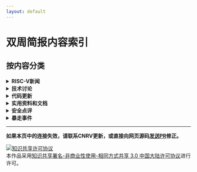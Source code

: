 ```yaml
---
layout: default
---
```


# 双周简报内容索引

## 按内容分类

<details>
  <summary><b>RISC-V新闻</b></summary>
  <ul>
  <li><a href="2017-11-23.html#2017年ee-times-silicon-60-startups-to-watch中包含3家risc-v相关的公司" > 2017年"EE Times Silicon 60: Startups to Watch"中包含3家 RISC-V 相关的公司 </a></li>
  <li><a href="2017-10-26.html#7th-risc-v-workshop议程发布"           > 7th RISC-V workshop 议程发布 </a></li>
  <li><a href="2017-08-17.html#apace-mynewt-for-hifive1"             > Apace Mynewt for Hifive1 </a></li>
  <li><a href="2017-12-07.html#andes-提出-p-extension-的-proposal"    > Andes 提出 P extension 的 proposal </a></li>
  <li><a href="2017-08-03.html#b-小组重启"                            > B 小组重启 </a></li>
  <li><a href="2017-08-17.html#boom发布第2版"                         > BOOM 发布第2版 </a></li>
  <li><a href="2017-08-17.html#bristol-startup-designs-security-chip" > Bristol startup designs security chip </a></li>
  <li><a href="2017-08-17.html#cnrvriscv-fpu"                        > CNRV/RISCV-FPU </a></li>
  <li><a href="2017-08-17.html#coreboot-for-hifive1-hello-risc-v-world" > coreboot for HiFive1 (Hello RISC-V world!) </a></li>
  <li><a href="2017-07-06.html#第七届risc-v研讨会征稿启事"             > 第七届 RISC-V 研讨会征稿启事 </a></li>
  <li><a href="2017-12-07.html#第七届risc-v-workshop专栏"             > 第七届 RISC-V Workshop 专栏 </a></li>
  <li><a href="2017-09-14.html#第一届基于risc-v的体系结构研讨会carrv-2017报告安排新鲜出炉"  > 第一届基于 RISC-V 的体系结构研讨会(CARRV 2017)报告安排新鲜出炉 </a></li>
  <li><a href="2017-08-31.html#第29届-hot-chips上的risc-v相关新闻"     > 第29届 Hot Chips 上的 RISC-V 相关新闻 </a></li>
  <li><a href="2017-10-12.html#dover-microsystems发布coreguard"      > Dover microsystems 发布 CoreGuard </a></li>
  <li><a href="2017-08-31.html#draper分离其安全处理器研究组成立dover-microsystems公司" > DRAPER分离其安全处理器研究组成立 Dover Microsystems 公司 </a></li>
  <li><a href="2017-08-03.html#eetime-hot-chips-gets-more-diverse"   > EETime: Hot Chips Gets More Diverse </a></li>
  <li><a href="2017-12-21.html#esperanto-technologies得到业界广泛的关注" > Esperanto Technologies 得到业界广泛的关注 </a></li>
  <li><a href="2017-09-14.html#firesim在amazon-f1上部署rocket-chip仿真"  > FireSim 在 Amazon F1 上部署 Rocket-chip 仿真 </a></li>
  <li><a href="2017-08-31.html#freebsd-主线更新至-risc-v-priv-spec-110"> FreeBSD 主线更新至 RISC-V priv. spec 1.10 </a></li>
  <li><a href="2017-08-17.html#gen-z-points-to-new-memories"         > Gen-Z Points to New Memories </a></li>
  <li><a href="2017-08-03.html#hackaday-vexriscv-a-modular-risc-v-implementation-for-fpga"> Hackaday: VexRiscv: A Modular RISC-V Implementation for FPGA </a></li>
  <li><a href="2017-10-26.html#iq-analog的14nm芯片使用了risc-v-cpu"   > IQ-Analog 的14nm芯片使用了 RISC-V CPU </a></li>
  <li><a href="2017-12-21.html#看技术编辑bill-wong如何在fpga上玩转risc-v引发的一些思考" > 看技术编辑 Bill Wong 如何在 FPGA 上玩转 RISC-V 引发的一些思考 </a></li>
  <li><a href="2017-07-06.html#来自bespoke-silicon-group的risc-v文档" > 来自 Bespoke Silicon Group 的 RISC-V 文档 </a></li>
  <li><a href="2017-08-03.html#linux-porting-patch-第七版"            > Linux porting patch 第七版 </a></li>
  <li><a href="2017-10-26.html#microsemi-发布-mi-v-嵌入式整合方案"     > Microsemi 发布 Mi-V 嵌入式整合方案 </a></li>
  <li><a href="2017-07-06.html#microsemi发布windows版本的基于eclipse的开发平台" > MicroSemi 发布 Windows 版本的基于 Eclipse 的开发平台 </a></li>
  <li><a href="2017-08-03.html#newliblibglosslibm-patch"             > newlib/libgloss/libm patch </a></li>
  <li><a href="2017-10-26.html#odst中关於-risc-v-和-coreboot-的演讲"  > OSDT 中关於 RISC-V 和 coreboot 的演讲 </a></li>
  <li><a href="2017-08-17.html#orconf-2017会议日程公布"               > ORConf 2017 会议日程公布 </a></li>
  <li><a href="2017-08-17.html#pulpino添加新成员"                     > PULPino 添加新成员 </a></li>
  <li><a href="2017-08-17.html#riscvemu"                             > RISCVEMU </a></li>
  <li><a href="2017-07-20.html#riscy-business-频道"                   > RISCY BUSINESS 频道 </a></li>
  <li><a href="2017-10-12.html#risc-v--15th-international-soc-conference" > RISC-V @ 15th International SoC conference </a></li>
  <li><a href="2017-08-03.html#risc-v版compiler-explorer"             > RISC-V 版 Compiler Explorer </a></li>
  <li><a href="2017-08-31.html#risc-v并入newlib主线"                  > RISC-V 并入 newlib 主线</a></li>
  <li><a href="2017-09-14.html#risc-v的formal-specification工作组"    > RISC-V 的 Formal Specification 工作组 </a></li>
  <li><a href="2017-07-06.html#risc-v的官方每月新闻"                   > RISC-V 的官方每月新闻 </a></li>
  <li><a href="2017-12-07.html#risc-v-的-j-extension-group"           > RISC-V 的 J extension group </a></li>
  <li><a href="2017-11-09.html#risc-v基金会的会员过百"                 > RISC-V 基金会的会员过百 </a></li>
  <li><a href="2017-08-03.html#risc-v教育专题邮件列表成立"             > RISC-V 教育专题邮件列表成立 </a></li>
  <li><a href="2017-11-09.html#risc-v-port-进入-linux-next-"          > RISC-V Linux port 进入 linux-next !!! </a></li>
  <li><a href="2017-07-06.html#risc-v-linux第四版"                    > RISC-V Linux port 第四版 </a></li>
  <li><a href="2017-07-20.html#linux內核第六版"                       > RISC-V linux port 第六版 </a></li>
  <li><a href="2017-09-14.html#risc-v-linux-port-第八版"              > RISC-V linux port 第八版 </a></li>
  <li><a href="2017-09-28.html#linux-port-第九版"                     > RISC-V Linux port 第九版 </a></li>
  <li><a href="2017-11-23.html#risc-v正式合并linux主线代码"            > RISC-V Linux 正式合并 Linux 主线 </a></li>
  <li><a href="2017-08-31.html#risc-v-llvm进度更新"                   > RISC-V LLVM 进度更新 </a></li>
  <li><a href="2017-09-14.html#risc-v-llvm-port"                     > RISC-V LLVM port </a></li>
  <li><a href="2017-08-03.html#risc-v中文书"                          > RISC-V 中文书 </a></li>
  <li><a href="2017-08-17.html#rv32e工具链支持"                       > RV32E 工具链支持 </a></li>
  <li><a href="2017-07-20.html#rv8-更新"                              > rv8 更新 </a></li>
  <li><a href="2017-07-06.html#sel4-on-smp"                          > SeL4 on SMP </a></li>
  <li><a href="2017-10-12.html#sifive发布第一款多核支援linux的risc-v-ip" > SiFive 发布第一款多核支援 Linux 的 RISC-V IP </a></li>
  <li><a href="2017-08-31.html#sifive发布tilelink说明文档-v17"        > SiFive 发布 TileLink 说明文档 v1.7 </a></li>
  <li><a href="2017-08-17.html#sifive任命naveed-sherwani新ceo"        > SiFive 任命 Naveed Sherwani 新 CEO </a></li>
  <li><a href="2017-09-28.html#simens包含mentor-graphics-aselsan-ashling-加入基金会" > Simens(包含 Mentor Graphics), Aselsan, Ashling 加入基金会。 </a></li>
  <li><a href="2017-08-17.html#sodor更新至priv-spec-110"              > Sodor更新至Priv spec 1.10 </a></li>
  <li><a href="2017-07-20.html#syntacore的scr1处理器更新至privileged-spec-110和user-spec-22" > Syntacore 的 SCR1 处理器更新至 Privileged Spec 1.10 和 User Spec 2.2 </a></li>
  <li><a href="2017-07-06.html#ultrasoc宣布成为业内首个支持risc-v-trace功能的厂商"> UltraSoC 宣布成为业内首个支持 RISC-V Trace 功能的厂商 </a></li>
  <li><a href="2017-10-26.html#武汉聚芯和北京九天开源了其蜂鸟e200系列处理器" > 武汉聚芯和北京九天开源了其蜂鸟 E200 系列处理器 </a></li>
  <li><a href="2017-08-17.html#以色列关于risc-v的genpro计划"           > 以色列关于 RISC-V 的 Genpro 计划 </a></li>
  <li><a href="2017-07-06.html#支持risc-v的处理器实现统计"             > 支持 RISC-V 的处理器实现统计 </a></li>
  <li><a href="2017-12-21.html#中兴微电子加入risc-v基金会"             > 中兴微电子加入 RISC-V 基金会 </a></li>
  </ul>

</details>

<details>
  <summary><b>技术讨论</b></summary>

  <ul>
  <li><a href="2017-12-07.html#axi4deinterleaver的用途"              > AXI4Deinterleaver 的用途 </a></li>
  <li><a href="2017-12-21.html#彻底分离用户态u和系统态s的内存页表"     > 彻底分离用户态(U)和系统态(S)的内存页表 </a></li>
  <li><a href="2017-08-31.html#csr操作和边界barrier"                  > CSR操作和边界(Barrier) </a></li>
  <li><a href="2017-08-31.html#到底riscv-unknown-elf是不是bare-metal的交叉编译器" > 到底riscv**-unknown-elf是不是bare-metal的交叉编译器？ </a></li>
  <li><a href="2017-11-23.html#多核如何启动"                          > 多核如何启动 </a></li>
  <li><a href="2017-08-03.html#多中断时的响应顺序"                     > 多中断时的响应顺序 </a></li>
  <li><a href="2017-09-28.html#ecall和ebreak的返回地址"               > ecall 和 ebreak 的返回地址 </a></li>
  <li><a href="2017-07-20.html#explicit-cache-instruction-重启讨论"   > Explicit Cache instruction 重启讨论 </a></li>
  <li><a href="2017-09-28.html#发生缺页中断时的-stval-值"              > 发生缺页中断时的 stval 值 </a></li>
  <li><a href="2017-08-31.html#关于多核缓存一致性具体实现的讨论"        > 关于多核缓存一致性具体实现的讨论 </a></li>
  <li><a href="2017-12-21.html#gcc能够利用特定处理器的loadstore延迟优化程序吗" > GCC 能够利用特定处理器的 load/store 延迟优化程序吗？ </a></li>
  <li><a href="2017-07-06.html#合并auipc和jalr来实现长跳转"            > 合并 AUIPC 和 JALR 来实现长跳转 </a></li>
  <li><a href="2017-08-17.html#基于gp寄存器的链接时优化机制"            > 基于gp寄存器的链接时优化机制 </a></li>
  <li><a href="2017-11-23.html#控制rocket处理器中定点除法器的延时"      > 控制 Rocket 处理器中定点除法器的延时 </a></li>
  <li><a href="2017-11-09.html#利用fpga加速cycle-accurate-rtl级硬件仿真" > 利用 FPGA 加速 cycle-accurate RTL 级硬件仿真 </a></li>
  <li><a href="2017-11-09.html#mcycle-minsret-和-mtime-三个跟效能和时间有关的csr" > mcycle, minsret 和 mtime （三个跟效能和时间有关的CSR） </a></li>
  <li><a href="2017-09-28.html#mtval-控制寄存器的取值和意图"           > mtval 控制寄存器的取值和意图 </a></li>
  <li><a href="2017-10-26.html#破坏执行中函数调用和函数返回严格配对的主要原因" > 破坏执行中函数调用和函数返回严格配对的主要原因 </a></li>
  <li><a href="2017-12-07.html#risc-v-内存模型草案"                   > RISC-V 内存模型草案 </a></li>
  <li><a href="2017-11-23.html#rv32e的编译器参数"                     > RV32E 的编译器参数 </a></li>
  <li><a href="2017-10-26.html#使用编译参数在汇编代码中选择性地使用rvc压缩指令" > 使用编译参数在汇编代码中选择性地使用 RVC 压缩指令 </a></li>
  <li><a href="2017-10-12.html#sifive召集工具链的版本测试贡献者"       > SiFive 召集工具链的版本测试贡献者 </a></li>
  <li><a href="2017-07-20.html#提议向risc-v-b扩展指令集bit操作扩展添加选择mux指令" > 提议向 RISC-V B 扩展指令集（bit操作扩展）添加选择（MUX）指令 </a></li>
  <li><a href="2017-09-28.html#突破-vipt-缓存的容量限制"               > 突破 VIPT 缓存的容量限制 </a></li>
  <li><a href="2017-07-20.html#为什么要定义x5为可选链接寄存器alternative-link-register" > 为什么要定义x5为可选链接寄存器(alternative link register) </a></li>
  <li><a href="2017-09-14.html#现有gcc编译器支持的编译目标类型"         > 现有 GCC 编译器支持的编译目标类型 </a></li>
  <li><a href="2017-12-07.html#有副作用的nop要不要被定义成非法指令"      > 有副作用的 NOP 要不要被定义成非法指令？ </a></li>
  <li><a href="2017-12-07.html#由硬件控制的页表ad标志位引发的思考"       > 由硬件控制的页表A/D标志位引发的思考 </a></li>
  <li><a href="2017-08-03.html#原子操作atomic-operation与临界区critical-section" > 原子操作(atomic operation)与临界区(critical section) </a></li>
  <li><a href="2017-10-26.html#在反汇编中使用原始机器指令和机器寄存器"   > 在反汇编中使用原始机器指令和机器寄存器 </a></li>
  <li><a href="2017-10-12.html#在lrsc之间应禁止所有中断"               > 在 LR/SC 之间应禁止所有中断 </a></li>
  <li><a href="2017-09-28.html#在rv32系统中如何设定64位的时间比较寄存器timecmp" > 在 RV32 系统中，如何设定64位的时间比较寄存器 timecmp </a></li>
  <li><a href="2017-08-03.html#直接缓存操作explicit-cache-control指令提案第3版-第4版" > 直接缓存操作(explicit cache control)指令提案(第3版, 第4版) </a></li>
  </ul>

</details>

<details>
  <summary><b>代码更新</b></summary>

  <ul>
  <li><a href="2017-10-26.html#boom-支援了更好的-wfi实现"             > BOOM 支援了更好的 WFI实现 </a></li>
  <li><a href="2017-12-07.html#chisel3-v300-正式发布"               > Chisel3 v3.0.0 正式发布 </a></li>
  <li><a href="2017-12-21.html#chisel3-完善scaladoc文档"            > Chisel3 完善 ScalaDoc 文档 </a></li>
  <li><a href="2017-08-31.html#chiselfirrtl-即将支持完整的无连接端口清理和跨边界常数优化" > Chisel/FIRRTL 即将支持完整的无连接端口清理和跨边界常数优化 </a></li>
  <li><a href="2017-10-12.html#告别chisel-clonetype-重载"           > 告别 Chisel cloneType 重载 </a></li>
  <li><a href="2017-09-14.html#gcc规定函数栈默认对齐16字节"           > GCC 规定函数栈默认对齐16字节 </a></li>
  <li><a href="2017-09-14.html#gcc将主动忽略所有非标准的扩展指令"      > GCC 将主动忽略所有非标准的扩展指令 </a></li>
  <li><a href="2017-11-23.html#gnu-mcu-eclipse-版本更新"             > GNU MCU Eclipse 版本更新 </a></li>
  <li><a href="2017-10-12.html#llvm-进度更新"                       > LLVM 进度更新 </a></li>
  <li><a href="2017-08-17.html#lowrisc修复tag缓存并行错误"           > lowRISC 修复 Tag 缓存并行错误 </a></li>
  <li><a href="2017-09-28.html#musl的动态链接库后缀定义"             > MUSL 的动态链接库后缀定义 </a></li>
  <li><a href="2017-12-07.html#qemu-的risc-v-port-加入了针对priv-110的支持及针对smp的支持" > QEMU 的 risc-v port 加入了针对 priv 1.10 的支持及针对 SMP 的支持 </a></li>
  <li><a href="2017-08-17.html#release完成之前禁止acquire"           > Release 完成之前禁止 Acquire </a></li>
  <li><a href="2017-08-17.html#rocket流水线识别rvc指令"              > Rocket 流水线识别 RVC 指令 </a></li>
  <li><a href="2017-10-26.html#rocket-chip-初步支持覆盖"             > Rocket-Chip 初步支持覆盖 </a></li>
  <li><a href="2017-07-20.html#rocket-chip代码结构调整"              > Rocket-Chip 代码结构调整 </a></li>
  <li><a href="2017-09-28.html#rocket-chip-的-diplomacy-调整"       > Rocket-Chip 的 Diplomacy 调整 </a></li>
  <li><a href="2017-07-20.html#rocket-chip的二级缓存缺失"            > Rocket-chip 的二级缓存缺失 </a></li>
  <li><a href="2017-08-03.html#rocket-chip代码结构调整"              > Rocket-chip 代码结构调整 </a></li>
  <li><a href="2017-10-12.html#rocket-chip-分离通用处理器相关配置和rocket专有配置" > Rocket-Chip 分离通用处理器相关配置和 Rocket 专有配置 </a></li>
  <li><a href="2017-12-21.html#rocket-chip-进一步泛化tile基类"       > Rocket-Chip 进一步泛化 Tile 基类 </a></li>
  <li><a href="2017-11-23.html#rocket-chip-实现了独立的axi-crossbar" > Rocket-Chip 实现了独立的 AXI Crossbar </a></li>
  <li><a href="2017-09-28.html#rocket-chip-原有的-l2-真的有死锁问题"  > Rocket-Chip 原有的 L2 真的有死锁问题 </a></li>
  <li><a href="2017-08-03.html#rocket-chip阅读笔记"                  > Rocket-Chip 阅读笔记 </a></li>
  <li><a href="2017-08-17.html#rocket-chip-支持对rom使用readmem"     > Rocket-Chip 支持对 ROM 使用$readmem() </a></li>
  <li><a href="2017-10-12.html#rocket-chip支持使用donttouch属性保留端口" > Rocket-Chip 支持使用dontTouch属性保留端口 </a></li>
  <li><a href="2017-10-12.html#rocket-处理器的一级数据缓存发现疑似数据丢失错误" > Rocket 处理器的一级数据缓存发现疑似数据丢失错误 </a></li>
  <li><a href="2017-11-23.html#设备描述dts从处理器组挪到soc级"        > 设备描述(DTS)从处理器组挪到 SoC 级 </a></li>
  <li><a href="2017-12-21.html#使用硬件支持非对齐内存访问的处理器必须支持对非对齐地址的原子操作" > 使用硬件支持非对齐内存访问的处理器必须支持对非对齐地址的原子操作 </a></li>
  <li><a href="2017-10-12.html#手动重定时retiming为rocket处理器的fpu提速" > 手动重定时(retiming)为 Rocket 处理器的 FPU 提速 </a></li>
  <li><a href="2017-08-31.html#sifive-freedom平台最近被更新到主线"    > SiFive Freedom 平台最近被更新到主线 </a></li>
  <li><a href="2017-11-09.html#spike-反汇编识别q扩展指令"             > Spike 反汇编识别Q扩展指令 </a></li>
  <li><a href="2017-11-23.html#spike-riscv-isa-sim-支持非连续的hartid" > Spike 支持非连续的 hartid </a></li>
  <li><a href="2017-11-23.html#spike支持中断源优先级"                 > Spike 支持中断源优先级 </a></li>
  <li><a href="2017-10-12.html#tilelink拆分acquire报文类型为acquireblock和acquireperm" > TileLink 拆分 Acquire 报文类型为 AcquireBlock 和 AcquirePerm </a></li>
  <li><a href="2017-08-17.html#修正rocket流水线的优先转置错误"        > 修正 Rocket 流水线的优先转置错误 </a></li>
  <li><a href="2017-07-20.html#修正一级缓存一致性错误"                > 修正一级缓存一致性错误 </a></li>
  </ul>

</details>

<details>
  <summary><b>实用资料和文档</b></summary>

  <ul>
  <li><a href="2017-10-12.html#boom-v2-的技术文档-from-berkeley"    > BOOM v2 的技术文档 (from Berkeley) </a></li>
  <li><a href="2017-12-21.html#bsdtw中-ruslan-bukin-介绍-porting-freebsd-to-risc-v的投影片" > BSDTW 中 Ruslan Bukin 介绍 porting FreeBSD to RISC-V 的投影片 </a></li>
  <li><a href="2017-10-26.html#carrv论文发布"                       > CARRV 论文发布 </a></li>
  <li><a href="2017-10-26.html#chisel-的学习资料chisel-learning-journey" > Chisel 的学习资料：Chisel Learning Journey </a></li>
  <li><a href="2017-12-21.html#micahel-clark-的-risc-v-qemu-part-1-privileged-isa-v110-hifive1-and-virtio" > Micahel Clark 的 RISC-V QEMU Part 1: Privileged ISA v1.10, HiFive1 and VirtIO </a></li>
  <li><a href="2017-08-17.html#palmer的all-aboard系列"                                          > Palmer 的 All Aboard blog </a></li>
  <li><a href="2017-09-28.html#all-aboard-blog-part1-整理"                                      > Palmer 的 All aboard part 1 </a></li>
  <li><a href="2017-10-12.html#risc-v-gcc的重定位支持-palmer的-all-aboard-part2"                 > Palmer 的 All aboard part 2: RISC-V GCC 的重定位支持 </a></li>
  <li><a href="2017-10-26.html#risc-v-toolchain中的linker-relaxationpalmer的-all-aboard-part3"  > Palmer 的 All aboard part 3: RISC-V toolchain中的Linker Relaxation </a></li>
  <li><a href="2017-11-09.html#risc-v-的-code-model-整理-palmer-的-all-aboard-blog-part-4"      > Palmer 的 All aboard part 4: RISC-V 的 code model </a></li>
  <li><a href="2017-11-09.html#risc-v-gcc的-multi-lib-support-palmer-的-all-aboard-blog-part-5" > Palmer 的 All aboard part 5: RISC-V GCC 的 multi-lib support </a></li>
  <li><a href="2017-11-23.html#booting-risc-v-linux-kernel-的过程-palmer-all-aboard-part6的整理" > Palmer 的 All aboard part 6: Booting RISC-V Linux Kernel 的过程 </a></li>
  <li><a href="2017-12-21.html#palmer的all-aboard-part-7-entering-and-exiting-the-linux-kernel-on-risc-v" > Palmer 的 All aboard part 7: Entering and Exiting the Linux Kernel on RISC-V </a></li>
  <li><a href="2017-09-14.html#risc-v-101-webinar"                 > RISC-V 101 webinar </a></li>
  <li><a href="2017-10-26.html#risc-v-工具链资料搜集"               > RISC-V 工具链资料搜集 </a></li>
  <li><a href="2017-10-12.html#risc-v-资源整理页面--cnrv"           > RISC-V 资源整理页面 @ CNRV </a></li>
  <li><a href="2017-11-09.html#risc-v-相关文献搜集页面"             > RISC-V 相关文献搜集页面 </a></li>
  <li><a href="2017-10-26.html#spike-internal-文档"                > Spike Internal 文档 </a></li>
  <li><a href="2017-10-26.html#tilelink相关的paper"                > TileLink 相关的文章 </a></li>
  </ul>

</details>


<details>
  <summary><b>安全点评</b></summary>

  <ul>
  <li><a href="2017-07-20.html#安全点评"                            > RISC-V是有机会借鉴x86和armv7/arm64的一些经验 </a></li>
  </ul>

</details>

<details>
  <summary><b>暴走事件</b></summary>

  <ul>
  <li>2017-08: <a href="https://www.hotchips.org/"                    > RISC-V at HotChips </a></li>
  <li>2017-09: <a href="https://orconf.org/"                          > ORConf 2017会议9月8-10日于英国Hebden Bridge举行 </a></li>
  <li>2017-09: <a href="https://www.softconf.com/h/riscv7thwkshp/"    > The 7th RISC-V workshop投稿截止日期：2017年9月17日 </a></li>
  <li>2017-10: <a href="http://www.hellogcc.org/?p=34315"             > OSDT开源开发工具大会2017 </a></li>
  <li>2017-10: <a href="http://www.linleygroup.com/events/event.php?num=43" > RISC-V at the Linley Processor Conference </a></li>
  <li>2017-10: <a href="https://carrv.github.io/#first-workshop-on-computer-architecture-research-with-risc-v-carrv-2017" > First Workshop on Computer Architecture Research with RISC-V (CARRV 2017) </a></li>
  <li>2017-10: <a href="https://llvm.org/devmtg/2017-10/#bof4"        > LLVM US dev meeting: Co-ordinating RISC-V development in LLVM (Alex Bradbury) </a></li>
  <li>2017-10: <a href="http://www.socconference.com/agenda.htm"      > 15th International SoC Conference在十月18-19日于加州 Irvine 举行。其中有六场跟risc-v有关的演讲 </a></li>
  <li>2017-11: <a href="http://www.fpga-kongress.de/de/programm-2017" > FPGA Kongress </a></li>
  <li>2017-11: <a href="https://www.softconf.com/h/riscv7thwkshp/"    > The 7th RISC-V workshop 2017年11月28-30日，第7届RISC-V研讨在美国加州Milpitas由西部数据承办 </a></li>
  <li>2017-11: <a href="https://bsdtw.org/"                           > BSDTW17 2017年11月11-12日，BSDTW17有两场关于RISC-V的演讲 </a></li>
  <li>2017-12: <a href="https://riscv.tokyo/2017/10/07/%E6%9C%80%E5%88%9D%E3%81%AE%E3%83%96%E3%83%AD%E3%82%B0%E6%8A%95%E7%A8%BF/" > RISC-V Day 2017 Tokyo </a></li>
  <li>2018-02: <a href="https://fosdem.org/2018/"                     > FOSDEM (Free and Open Source Developers’ European Meeting) 2018, 比利时 </a></li>
  </ul>

</details>


------------------------

**如果本页中的连接失效，请联系CNRV更新，或直接向网页源码[发送PR](https://github.com/cnrv/home/pulls)修正。**

<a rel="license" href="http://creativecommons.org/licenses/by-nc-sa/3.0/cn/"><img alt="知识共享许可协议" style="border-width:0" src="https://i.creativecommons.org/l/by-nc-sa/3.0/cn/80x15.png" /></a><br />本作品采用<a rel="license" href="http://creativecommons.org/licenses/by-nc-sa/3.0/cn/">知识共享署名-非商业性使用-相同方式共享 3.0 中国大陆许可协议</a>进行许可。
